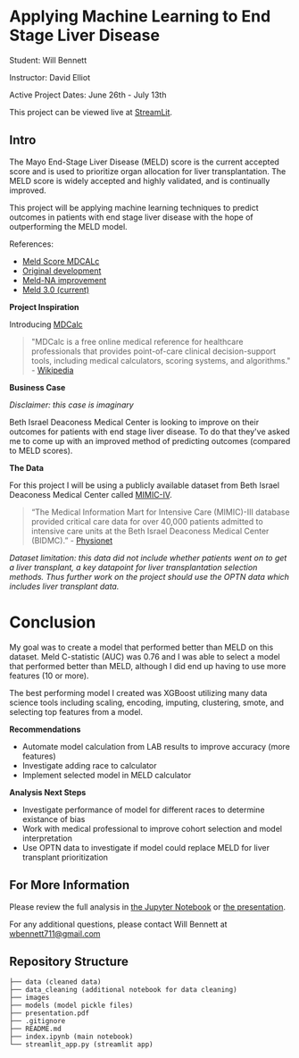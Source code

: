 # Applying Machine Learning to End Stage Liver Disease
Student: Will Bennett

Instructor: David Elliot

Active Project Dates: June 26th - July 13th

This project can be viewed live at [StreamLit](https://meldcalc-19nq9gq1tic.streamlit.app/).

## Intro

The Mayo End-Stage Liver Disease (MELD) score is the current accepted score and is used to prioritize organ allocation for liver transplantation. The MELD score is widely accepted and highly validated, and is continually improved.

This project will be applying machine learning techniques to predict outcomes in patients with end stage liver disease with the hope of outperforming the MELD model.

References:
- [Meld Score MDCALc](https://www.mdcalc.com/calc/10437/model-end-stage-liver-disease-meld?utm_source=site&utm_medium=link&utm_campaign=meld_12_and_older)
- [Original development](https://pubmed.ncbi.nlm.nih.gov/11172350/)
- [Meld-NA improvement](https://pubmed.ncbi.nlm.nih.gov/18768945/)
- [Meld 3.0 (current)](https://pubmed.ncbi.nlm.nih.gov/34481845/)

**Project Inspiration**

Introducing [MDCalc](https://www.mdcalc.com/)

> "MDCalc is a free online medical reference for healthcare professionals that provides point-of-care clinical decision-support tools, including medical calculators, scoring systems, and algorithms." - [Wikipedia](https://en.wikipedia.org/wiki/MDCalc)

**Business Case**

*Disclaimer: this case is imaginary*

Beth Israel Deaconess Medical Center is looking to improve on their outcomes for patients with end stage liver disease. To do that they've asked me to come up with an improved method of predicting outcomes (compared to MELD scores).

**The Data**

For this project I will be using a publicly available dataset from Beth Israel Deaconess Medical Center called [MIMIC-IV](https://physionet.org/content/mimiciv/2.2/).
>“The Medical Information Mart for Intensive Care (MIMIC)-III database provided critical care data for over 40,000 patients admitted to intensive care units at the Beth Israel Deaconess Medical Center (BIDMC).” - [Physionet](https://physionet.org/content/mimiciv/2.2/)

*Dataset limitation: this data did not include whether patients went on to get a liver transplant, a key datapoint for liver transplantation selection methods. Thus further work on the project should use the OPTN data which includes liver transplant data.*

# Conclusion

My goal was to create a model that performed better than MELD on this dataset. Meld C-statistic (AUC) was 0.76 and I was able to select a model that performed better than MELD, although I did end up having to use more features (10 or more).

The best performing model I created was XGBoost utilizing many data science tools including scaling, encoding, imputing, clustering, smote, and selecting top features from a model.

**Recommendations**
- Automate model calculation from LAB results to improve accuracy (more features)
- Investigate adding race to calculator
- Implement selected model in MELD calculator

**Analysis Next Steps**
- Investigate performance of model for different races to determine existance of bias
- Work with medical professional to improve cohort selection and model interpretation
- Use OPTN data to investigate if model could replace MELD for liver transplant prioritization

## For More Information

Please review the full analysis in [the Jupyter Notebook](./index.ipynb) or [the presentation](./presentation.pdf).

For any additional questions, please contact Will Bennett at <wbennett711@gmail.com>

## Repository Structure

```
├── data (cleaned data)
├── data_cleaning (additional notebook for data cleaning)
├── images
├── models (model pickle files)
├── presentation.pdf
├── .gitignore
├── README.md
├── index.ipynb (main notebook)
└── streamlit_app.py (streamlit app)
```
